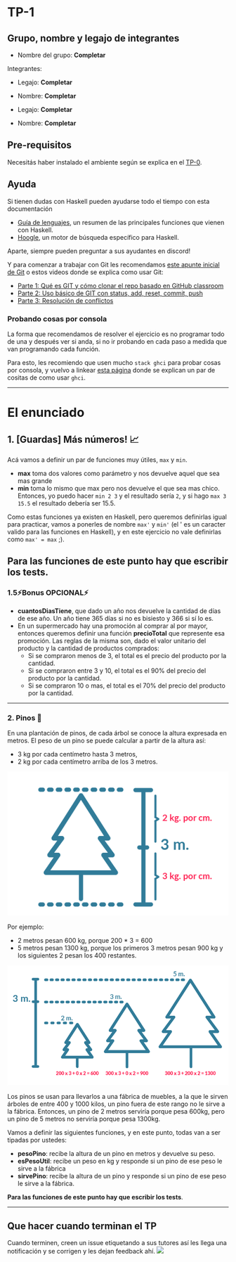# TP-1

## Grupo, nombre y legajo de integrantes

- Nombre del grupo: **Completar**

Integrantes:
- Legajo: **Completar** 
- Nombre: **Completar**

- Legajo: **Completar** 
- Nombre: **Completar**

## Pre-requisitos

Necesitás haber instalado el ambiente según se explica en el [TP-0](https://classroom.github.com/a/u4aiGg9H).

## Ayuda

Si tienen dudas con Haskell pueden ayudarse todo el tiempo con esta documentación

- [Guía de lenguajes](https://docs.google.com/document/d/1oJ-tyQJoBtJh0kFcsV9wSUpgpopjGtoyhJdPUdjFIJQ/edit?usp=sharing), un resumen de las principales funciones que vienen con Haskell.
- [Hoogle](https://www.haskell.org/hoogle/), un motor de búsqueda específico para Haskell.

Aparte, siempre pueden preguntar a sus ayudantes en discord!

Y para comenzar a trabajar con Git les recomendamos [este apunte inicial de Git](https://docs.google.com/document/d/1ozqfYCwt-37stynmgAd5wJlNOFKWYQeIZoeqXpAEs0I/edit) o estos videos donde se explica como usar Git:
- [Parte 1: Qué es GIT y cómo clonar el repo basado en GitHub classroom](https://www.youtube.com/watch?v=rRKe7l-ZNvM)
- [Parte 2: Uso básico de GIT con status, add, reset, commit, push](https://www.youtube.com/watch?v=OgasfM5qJJE)
- [Parte 3: Resolución de conflictos](https://www.youtube.com/watch?v=sKcN7cWFniw)

### Probando cosas por consola

La forma que recomendamos de resolver el ejercicio es no programar todo de una y después ver si anda, si no ir probando en cada paso a medida que van programando cada función.

Para esto, les recomiendo que usen mucho `stack ghci` para probar cosas por consola, y vuelvo a linkear [esta página](https://github.com/pdep-utn/enunciados-miercoles-noche/blob/master/pages/haskell/trabajo.md#comandos-%C3%BAtiles) donde se explican un par de cositas de como usar `ghci`.

-------------------------------

# El enunciado

## 1. [Guardas] Más números! 📈

Acá vamos a definir un par de funciones muy útiles, `max` y `min`.
- **max** toma dos valores como parámetro y nos devuelve aquel que sea mas grande
- **min** toma lo mismo que max pero nos devuelve el que sea mas chico.
Entonces, yo puedo hacer `min 2 3` y el resultado sería `2`, y si hago `max 3 15.5` el resultado debería ser 15.5.

Como estas funciones ya existen en Haskell, pero queremos definirlas igual para practicar, vamos a ponerles de nombre `max'` y `min'` (el ' es un caracter valido para las funciones en Haskell), y en este ejercicio no vale definirlas como `max' = max` ;).

**Para las funciones de este punto hay que escribir los tests**.
---

### 1.5⚡**Bonus OPCIONAL**⚡

- **cuantosDiasTiene**, que dado un año nos devuelve la cantidad de días de ese año. Un año tiene 365 días si no es bisiesto y 366 si sí lo es.
- En un supermercado hay una promoción al comprar al por mayor, entonces queremos definir una función **precioTotal** que represente esa promoción. Las reglas de la misma son, dado el valor unitario del producto y la cantidad de productos comprados:
  - Si se compraron menos de 3, el total es el precio del producto por la cantidad.
  - Si se compraron entre 3 y 10, el total es el 90% del precio del producto por la cantidad.
  - Si se compraron 10 o mas, el total es el 70% del precio del producto por la cantidad.
---

### 2. Pinos 🌲

En una plantación de pinos, de cada árbol se conoce la altura expresada en metros. El peso de un pino se puede calcular a partir de la altura así:

  - 3 kg por cada centímetro hasta 3 metros,
  - 2 kg por cada centímetro arriba de los 3 metros. 

![](https://raw.githubusercontent.com/MumukiProject/mumuki-guia-funcional-practica-valores-y-funciones/master/images/pino.png)

Por ejemplo:

  - 2 metros pesan 600 kg, porque 200 * 3 = 600
  - 5 metros pesan 1300 kg, porque los primeros 3 metros pesan 900 kg y los siguientes 2 pesan los 400 restantes. 

![](https://raw.githubusercontent.com/MumukiProject/mumuki-guia-funcional-practica-valores-y-funciones/master/images/pinos.png)

Los pinos se usan para llevarlos a una fábrica de muebles, a la que le sirven árboles de entre 400 y 1000 kilos, un pino fuera de este rango no le sirve a la fábrica. Entonces, un pino de 2 metros serviría porque pesa 600kg, pero un pino de 5 metros no serviría porque pesa 1300kg.

Vamos a definir las siguientes funciones, y en este punto, todas van a ser tipadas por ustedes:

- **pesoPino**: recibe la altura de un pino en metros y devuelve su peso.
- **esPesoUtil**: recibe un peso en kg y responde si un pino de ese peso le sirve a la fábrica
- **sirvePino**: recibe la altura de un pino y responde si un pino de ese peso le sirve a la fábrica. 

**Para las funciones de este punto hay que escribir los tests**.

---

## Que hacer cuando terminan el TP

Cuando terminen, creen un issue etiquetando a sus tutores así les llega una notificación y se corrigen y les dejan feedback ahí.
![](https://i.imgur.com/ypeXpBw.gif)
